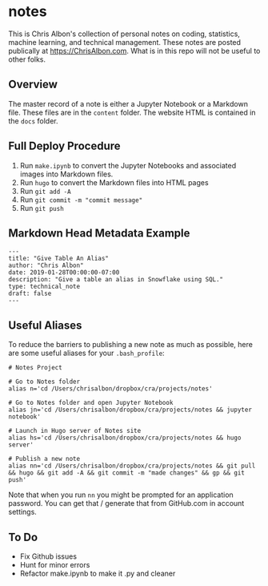 # notes

This is Chris Albon's collection of personal notes on coding, statistics, machine learning, and technical management. These notes are posted publically at https://ChrisAlbon.com. What is in this repo will not be useful to other folks.

## Overview

The master record of a note is either a Jupyter Notebook or a Markdown file. These files are in the `content` folder. The website HTML is contained in the `docs` folder.

## Full Deploy Procedure

1. Run `make.ipynb` to convert the Jupyter Notebooks and associated images into Markdown files.
2. Run `hugo` to convert the Markdown files into HTML pages
3. Run `git add -A` 
4. Run `git commit -m "commit message"`
5. Run `git push`

## Markdown Head Metadata Example

```
---
title: "Give Table An Alias"
author: "Chris Albon"
date: 2019-01-28T00:00:00-07:00
description: "Give a table an alias in Snowflake using SQL."
type: technical_note
draft: false
---
```

## Useful Aliases

To reduce the barriers to publishing a new note as much as possible, here are some useful aliases for your `.bash_profile`:

```
# Notes Project

# Go to Notes folder
alias n='cd /Users/chrisalbon/dropbox/cra/projects/notes'

# Go to Notes folder and open Jupyter Notebook
alias jn='cd /Users/chrisalbon/dropbox/cra/projects/notes && jupyter notebook'

# Launch in Hugo server of Notes site
alias hs='cd /Users/chrisalbon/dropbox/cra/projects/notes && hugo server'

# Publish a new note
alias nn='cd /Users/chrisalbon/dropbox/cra/projects/notes && git pull && hugo && git add -A && git commit -m "made changes" && gp && git push'
```

Note that when you run `nn` you might be prompted for an application password. You can get that / generate that from GitHub.com in account settings.

## To Do

- Fix Github issues
- Hunt for minor errors
- Refactor make.ipynb to make it .py and cleaner
